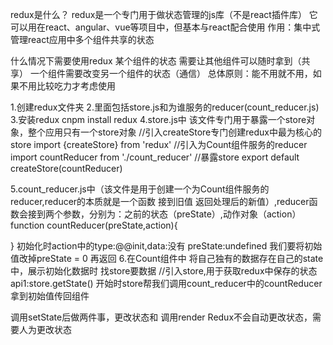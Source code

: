 redux是什么？
redux是一个专门用于做状态管理的js库（不是react插件库）
它可以用在react、angular、vue等项目中，但基本与react配合使用
作用：集中式管理react应用中多个组件共享的状态

什么情况下需要使用redux
某个组件的状态 需要让其他组件可以随时拿到（共享）
一个组件需要改变另一个组件的状态（通信）
总体原则：能不用就不用，如果不用比较吃力才考虑使用

1.创建redux文件夹
2.里面包括store.js和为谁服务的reducer(count_reducer.js)
3.安装redux cnpm install redux
4.store.js中
该文件专门用于暴露一个store对象，整个应用只有一个store对象
  //引入createStore专门创建redux中最为核心的store
  import {createStore} from 'redux'
  //引入为Count组件服务的reducer
  import countReducer from './count_reducer'
  //暴露store
  export default createStore(countReducer)

  5.count_reducer.js中（该文件是用于创建一个为Count组件服务的reducer,reducer的本质就是一个函数  接到旧值  返回处理后的新值）,reducer函数会接到两个参数，分别为：之前的状态（preState）,动作对象（action）
  function countReducer(preState,action){

  }
  初始化时action中的type:@@init,data:没有
  preState:undefined 我们要将初始值改掉preState = 0 再返回
  6.在Count组件中 将自己独有的数据存在自己的state中，展示初始化数据时 找store要数据
  //引入store,用于获取redux中保存的状态
  api1:store.getState() 开始时store帮我们调用count_reducer中的countReducer拿到初始值传回组件


调用setState后做两件事，更改状态和 调用render
Redux不会自动更改状态，需要人为更改状态
